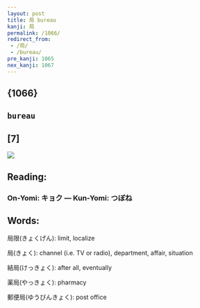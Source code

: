 ```yaml
---
layout: post
title: 局 bureau
kanji: 局
permalink: /1066/
redirect_from:
 - /局/
 - /bureau/
pre_kanji: 1065
nex_kanji: 1067
---
```


## {1066}

## `bureau`

## [7]

<div class="stroke"><img src="E5B180.png" /></div>

## Reading:

### On-Yomi: キョク &mdash; Kun-Yomi: つぼね

## Words:

局限(きょくげん): limit, localize

局(きょく): channel (i.e. TV or radio), department, affair, situation

結局(けっきょく): after all, eventually

薬局(やっきょく): pharmacy

郵便局(ゆうびんきょく): post office
